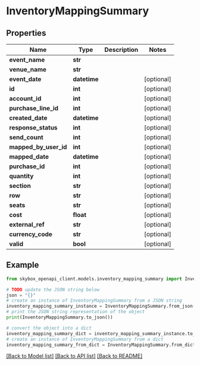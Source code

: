 # InventoryMappingSummary


## Properties

Name | Type | Description | Notes
------------ | ------------- | ------------- | -------------
**event_name** | **str** |  | 
**venue_name** | **str** |  | 
**event_date** | **datetime** |  | [optional] 
**id** | **int** |  | [optional] 
**account_id** | **int** |  | [optional] 
**purchase_line_id** | **int** |  | [optional] 
**created_date** | **datetime** |  | [optional] 
**response_status** | **int** |  | [optional] 
**send_count** | **int** |  | [optional] 
**mapped_by_user_id** | **int** |  | [optional] 
**mapped_date** | **datetime** |  | [optional] 
**purchase_id** | **int** |  | [optional] 
**quantity** | **int** |  | [optional] 
**section** | **str** |  | [optional] 
**row** | **str** |  | [optional] 
**seats** | **str** |  | [optional] 
**cost** | **float** |  | [optional] 
**external_ref** | **str** |  | [optional] 
**currency_code** | **str** |  | [optional] 
**valid** | **bool** |  | [optional] 

## Example

```python
from skybox_openapi_client.models.inventory_mapping_summary import InventoryMappingSummary

# TODO update the JSON string below
json = "{}"
# create an instance of InventoryMappingSummary from a JSON string
inventory_mapping_summary_instance = InventoryMappingSummary.from_json(json)
# print the JSON string representation of the object
print(InventoryMappingSummary.to_json())

# convert the object into a dict
inventory_mapping_summary_dict = inventory_mapping_summary_instance.to_dict()
# create an instance of InventoryMappingSummary from a dict
inventory_mapping_summary_from_dict = InventoryMappingSummary.from_dict(inventory_mapping_summary_dict)
```
[[Back to Model list]](../README.md#documentation-for-models) [[Back to API list]](../README.md#documentation-for-api-endpoints) [[Back to README]](../README.md)


